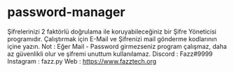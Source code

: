 # password-manager
Şifrelerinizi 2 faktörlü doğrulama ile koruyabileceğiniz bir Şifre Yöneticisi programıdır.
Çalıştırmak için E-Mail ve Şifrenizi mail gönderme kodlarının içine yazın.
Not : Eğer Mail - Password girmezseniz program çalışmaz, daha az güvenlikli olur ve şifremi unuttum kullanılamaz.
Discord : Fazz#9999
Instagram : fazz.py
Web : https://www.fazztech.org
